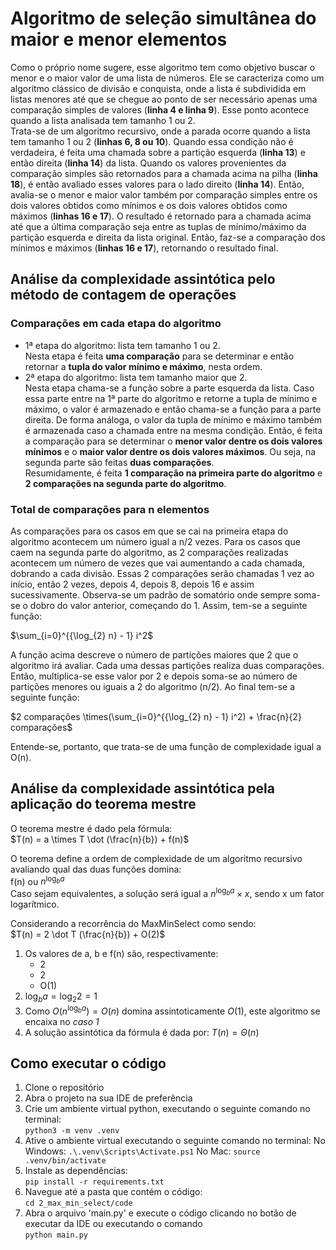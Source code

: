 # Algoritmo de seleção simultânea do maior e menor elementos
Como o próprio nome sugere, esse algoritmo tem como objetivo buscar o menor e o maior valor de uma lista de números. Ele se caracteriza como um algoritmo clássico de divisão e conquista, onde a lista é subdividida em listas menores até que se chegue ao ponto de ser necessário apenas uma comparação simples de valores (**linha 4 e linha 9**). Esse ponto acontece quando a lista analisada tem tamanho 1 ou 2.   
Trata-se de um algoritmo recursivo, onde a parada ocorre quando a lista tem tamanho 1 ou 2 (**linhas 6, 8 ou 10**). Quando essa condição não é verdadeira, é feita uma chamada sobre a partição esquerda (**linha 13**) e então direita (**linha 14**) da lista. Quando os valores provenientes da comparação simples são retornados para a chamada acima na pilha (**linha 18**), é então avaliado esses valores para o lado direito (**linha 14**). Então, avalia-se o menor e maior valor também por comparação simples entre os dois valores obtidos como mínimos e os dois valores obtidos como máximos (**linhas 16 e 17**). O resultado é retornado para a chamada acima até que a última comparação seja entre as tuplas de mínimo/máximo da partição esquerda e direita da lista original. Então, faz-se a comparação dos mínimos e máximos (**linhas 16 e 17**), retornando o resultado final.

## Análise da complexidade assintótica pelo método de contagem de operações
### Comparações em cada etapa do algoritmo
* 1ª etapa do algoritmo: lista tem tamanho 1 ou 2.   
Nesta etapa é feita **uma comparação** para se determinar e então retornar a **tupla do valor mínimo e máximo**, nesta ordem.
* 2ª etapa do algoritmo: lista tem tamanho maior que 2.  
Nesta etapa chama-se a função sobre a parte esquerda da lista. Caso essa parte entre na 1ª parte do algoritmo e retorne a tupla de mínimo e máximo, o valor é armazenado e então chama-se a função para a parte direita. De forma análoga, o valor da tupla de mínimo e máximo também é armazenada caso a chamada entre na mesma condição. Então, é feita a comparação para se determinar o **menor valor dentre os dois valores mínimos** e o **maior valor dentre os dois valores máximos**. Ou seja, na segunda parte são feitas **duas comparações**.    
Resumidamente, é feita **1 comparação na primeira parte do algoritmo** e **2 comparações na segunda parte do algoritmo**.

### Total de comparações para n elementos
As comparações para os casos em que se cai na primeira etapa do algoritmo acontecem um número igual a n/2 vezes. 
Para os casos que caem na segunda parte do algoritmo, as 2 comparações realizadas acontecem um número de vezes que vai aumentando a cada chamada, dobrando a cada divisão. Essas 2 comparações serão chamadas 1 vez ao início, então 2 vezes, depois 4, depois 8, depois 16 e assim sucessivamente. Observa-se um padrão de somatório onde sempre soma-se o dobro do valor anterior, começando do 1. 
Assim, tem-se a seguinte função:

$\sum_{i=0}^{{\log_{2} n} - 1} i^2$    

A função acima descreve o número de partições maiores que 2 que o algoritmo irá avaliar. Cada uma dessas partições realiza duas comparações. Então, multiplica-se esse valor por 2 e depois soma-se ao número de partições menores ou iguais a 2 do algoritmo (n/2). Ao final tem-se a seguinte função:

$2 comparações \times(\sum_{i=0}^{{\log_{2} n} - 1} i^2) + \frac{n}{2} comparações$    

Entende-se, portanto, que trata-se de uma função de complexidade igual a O(n).

## Análise da complexidade assintótica pela aplicação do teorema mestre
O teorema mestre é dado pela fórmula:    
$T(n) = a \times T \dot (\frac{n}{b}) + f(n)$

O teorema define a ordem de complexidade de um algoritmo recursivo avaliando qual das duas funções domina:    
f(n) ou $n^{\log_{b} a}$    
Caso sejam equivalentes, a solução será igual a $n^{\log_{b} a} \times x$, sendo x um fator logarítmico.    

Considerando a recorrência do MaxMinSelect como sendo:    
$T(n) = 2 \dot T (\frac{n}{b}) + O(2)$     
1. Os valores de a, b e f(n) são, respectivamente:
    * 2
    * 2
    * O(1)
2. $\log_{b} a = \log_{2} 2 = 1$
3. Como $O(n^{\log_{b} a}) = O(n)$ domina assintoticamente $O(1)$, este algoritmo se encaixa no *caso 1*
4. A solução assintótica da fórmula é dada por: $T(n) = \Theta(n)$

## Como executar o código
1. Clone o repositório
2. Abra o projeto na sua IDE de preferência
3. Crie um ambiente virtual python, executando o seguinte comando no terminal:   
`python3 -m venv .venv`
4. Ative o ambiente virtual executando o seguinte comando no terminal:
    No Windows:
    `.\.venv\Scripts\Activate.ps1`
    No Mac:
    `source .venv/bin/activate`
5. Instale as dependências:   
`pip install -r requirements.txt`
6. Navegue até a pasta que contém o código:   
`cd 2_max_min_select/code`
7. Abra o arquivo 'main.py' e execute o código clicando no botão de executar da IDE ou executando o comando    
`python main.py`
